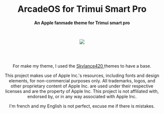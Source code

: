 <h1 align="center"> ArcadeOS for Trimui Smart Pro </h1>
<p align="center"> <b> An Apple fanmade theme for Trimui smart pro </b> </p>
<br>
<p align="center"> <img src="https://github.com/SKINOX21/ArcadeOS-for-Trimui-Smart-Pro/blob/Pics/arcadeos.png"/> </p>
<br>
<br>
<p In development...  </p>
<p align="center"> For make my theme, I used the <a href="https://www.reddit.com/user/Skylance420/"> Skylance420 <a/> themes to have a base. <p/>
<p align="center">  This project makes use of Apple Inc.'s resources, including fonts and design elements, for non-commercial purposes only. All trademarks, logos, and other proprietary content of Apple Inc. are used under their respective licenses and are the property of Apple Inc. This project is not affiliated with, endorsed by, or in any way associated with Apple Inc.  <p/>
<p align="center"> I'm french and my English is not perfect, excuse me if there is mistakes. </p>
